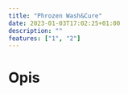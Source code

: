 ```yaml
---
title: "Phrozen Wash&Cure"
date: 2023-01-03T17:02:25+01:00
description: ""
features: ["1", "2"]
---
```

# Opis
